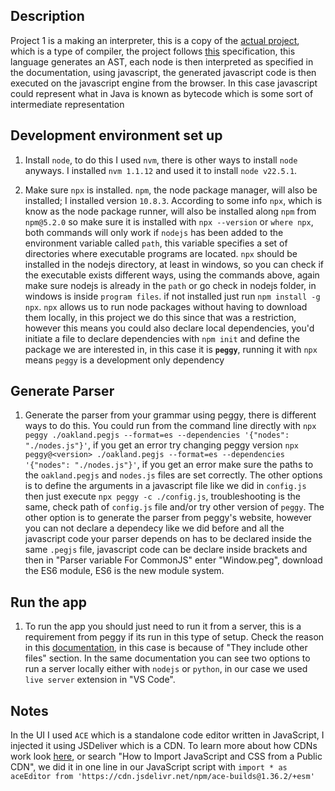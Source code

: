 ## Description

Project 1 is a making an interpreter, this is a copy of the [actual project](https://github.com/Jhgomez/CompilerFrontend/tree/main/ProjectoParser), which is a type of compiler, the project follows [this](./Enunciado.pdf) specification,
this language generates an AST, each node is then interpreted as specified in the documentation, using javascript, the generated
javascript code is then executed on the javascript engine from the browser. In this case javascript could represent what in 
Java is known as bytecode which is some sort of intermediate representation

## Development environment set up

1. Install `node`, to do this I used `nvm`, there is other ways to install `node` anyways. I 
installed `nvm 1.1.12` and used it to install `node v22.5.1`.


2. Make sure `npx` is installed. `npm`, the node package manager, will also be installed; I installed version `10.8.3`. According
to some info `npx`, which is know as the node package runner, will also be installed along `npm` from `npm@5.2.0`
so make sure it is installed with `npx --version` or `where npx`, both commands will only work if
`nodejs` has been added to the environment variable called `path`, this variable specifies a set of 
directories where executable programs are located. `npx` should be installed in the nodejs directory, at least in
windows, so you can check if the executable exists different ways, using the commands above, again make
sure nodejs is already in the `path` or go check in nodejs folder, in windows is inside `program files`. if not installed
just run `npm install -g npx`. `npx` allows us to run node packages without having to download them locally, in
this project we do this since that was a restriction, however this means you could also declare local dependencies, you'd
initiate a file to declare dependencies with `npm init` and define the package we are interested in, in this case it is
**`peggy`**, running it with `npx` means `peggy` is a development only dependency

## Generate Parser

1. Generate the parser from your grammar using peggy, there is different ways to do this. You could
run from the command line directly with `npx peggy ./oakland.pegjs --format=es --dependencies '{"nodes": "./nodes.js"}'`, 
if you get an error try changing peggy version `npx peggy@<version> ./oakland.pegjs --format=es --dependencies '{"nodes": "./nodes.js"}'`,
if you get an error make sure the paths to the `oakland.pegjs` and `nodes.js` files are set correctly. The other options is
to define the arguments in a javascript file like we did in `config.js` then just execute `npx peggy -c ./config.js`, troubleshooting
is the same, check path of `config.js` file and/or try other version of `peggy`. The other option is to generate the parser from peggy's
website, however you can not declare a dependecy like we did before and all the javascript code your parser depends on has
to be declared inside the same `.pegjs` file, javascript code can be declare inside brackets and then in  "Parser variable For CommonJS" enter "Window.peg", download
the ES6 module, ES6 is the new module system.

## Run the app

1. To run the app you should just need to run it from a server, this is a requirement from peggy if its run in this type of setup.
Check the reason in this [documentation](https://developer.mozilla.org/en-US/docs/Learn/Common_questions/Tools_and_setup/set_up_a_local_testing_server#the_problem_with_testing_local_files), 
in this case is because of "They include other files" section. In the same documentation you can see two options to run a server locally
either with `nodejs` or `python`, in our case we used `live server` extension in "VS Code".

## Notes

In the UI I used `ACE` which is a standalone code editor written in JavaScript, I injected it using JSDeliver which is a CDN.
To learn more about how CDNs work look [here](https://www.freecodecamp.org/news/import-javascript-and-css-from-a-public-cdn/),
or search "How to Import JavaScript and CSS from a Public CDN", we did it in one line in our JavaScript script with `import * as aceEditor from 'https://cdn.jsdelivr.net/npm/ace-builds@1.36.2/+esm'`
